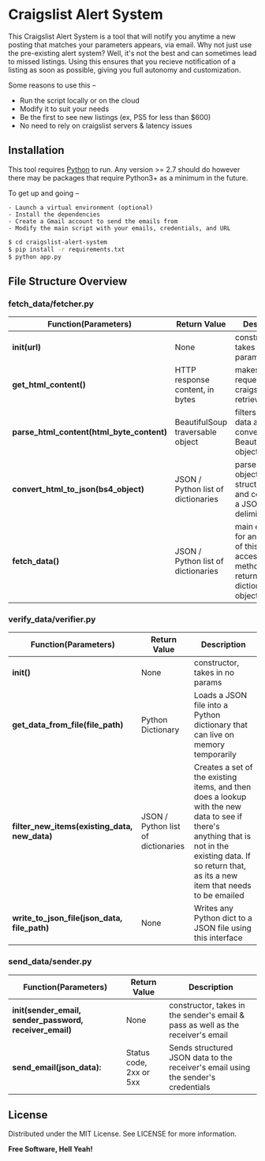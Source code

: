 # Craigslist Alert System

This Craigslist Alert System is a tool that will notify you anytime a new posting that matches your parameters appears, via email. Why not just use the pre-existing alert system? Well, it's not the best and can sometimes lead to missed listings. Using this ensures that you recieve notification of a listing as soon as possible, giving you full autonomy and customization. 

Some reasons to use this –

  - Run the script locally or on the cloud
  - Modify it to suit your needs
  - Be the first to see new listings (ex, PS5 for less than $600)
  - No need to rely on craigslist servers & latency issues

## Installation

This tool requires [Python](https://python.org/) to run. Any version >= 2.7 should do however there may be packages that require Python3+ as a minimum in the future.

To get up and going –

    - Launch a virtual environment (optional)
    - Install the dependencies
    - Create a Gmail account to send the emails from
    - Modify the main script with your emails, credentials, and URL
    
```sh
$ cd craigslist-alert-system
$ pip install -r requirements.txt
$ python app.py
```

## File Structure Overview

### fetch_data/fetcher.py 
| Function(Parameters) | Return Value | Description |
| ------ | ------ | ------ |
| **init(url)** | None | constructor, takes in URL as param |
| **get_html_content()** | HTTP response content, in bytes | makes an HTTP request to craigslist.org to retrieve HTML |
| **parse_html_content(html_byte_content)** | BeautifulSoup traversable object |filters HTML for data and converts to a BeautifulSoup object |
| **convert_html_to_json(bs4_object)** | JSON / Python list of dictionaries |parses BS4 object for structured data and converts to a JSON delimited object |
| **fetch_data()** | JSON / Python list of dictionaries | main entry point for an instance of this class, accesses self methods to return a dictionary/JSON object of data |

### verify_data/verifier.py
| Function(Parameters) | Return Value | Description |
| ------ | ------ | ------ |
| **init()** | None | constructor, takes in no params |
| **get_data_from_file(file_path)** | Python Dictionary | Loads a JSON file into a Python dictionary that can live on memory temporarily |
| **filter_new_items(existing_data, new_data)** | JSON / Python list of dictionaries | Creates a set of the existing items, and then does a lookup with the new data to see if there's anything that is not in the existing data. If so return that, as its a new item that needs to be emailed |
| **write_to_json_file(json_data, file_path)** | None | Writes any Python dict to a JSON file using this interface |

### send_data/sender.py
| Function(Parameters) | Return Value | Description |
| ------ | ------ | ------ |
| **init(sender_email, sender_password, receiver_email)** | None | constructor, takes in the sender's email & pass as well as the receiver's email |
| **send_email(json_data):** | Status code, 2xx or 5xx | Sends structured JSON data to the receiver's email using the sender's credentials |

## License

Distributed under the MIT License. See LICENSE for more information.

**Free Software, Hell Yeah!**


